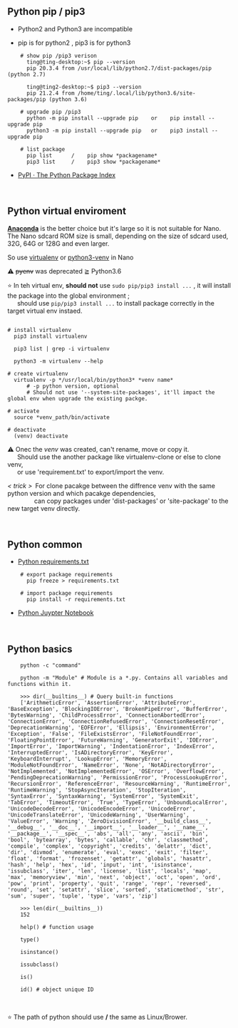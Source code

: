 ## Python pip / pip3

- Python2 and Python3 are incompatible

- pip is for python2 , pip3 is for python3

```shell
    # show pip /pip3 verison
      ting@ting-desktop:~$ pip --version
      pip 20.3.4 from /usr/local/lib/python2.7/dist-packages/pip (python 2.7)

      ting@ting2-desktop:~$ pip3 --version
      pip 21.2.4 from /home/ting/.local/lib/python3.6/site-packages/pip (python 3.6)

    # upgrade pip /pip3
      python -m pip install --upgrade pip    or    pip install --upgrade pip
      python3 -m pip install --upgrade pip   or    pip3 install --upgrade pip

    # list package
      pip list      /    pip show *packagename*
      pip3 list     /    pip3 show *packagename*
```

- [PyPI · The Python Package Index](https://pypi.org/)



</br>

## Python virtual enviroment

[**Anaconda**](https://www.anaconda.com/) is the better choice but it's large so it is not suitable for Nano. The Nano sdcard ROM size is small, depending on the size of sdcard used, 32G, 64G or 128G and even larger.

So use [virtualenv](https://pypi.org/project/virtualenv/) or [python3-venv](https://docs.python.org/3/tutorial/venv.html) in Nano


⚠️ ~~pyenv~~ was deprecated ≧ Python3.6

⭐ In teh virtual env, **should not** use `sudo pip/pip3 install ...` , it will install the package into the global environment ; </br>
&emsp;&nbsp;&nbsp;should use `pip/pip3 install ...` to install package correctly in the target virtual env instaed.

```shell

# install virtualenv
  pip3 install virtualenv

  pip3 list | grep -i virtualenv

  python3 -m virtualenv --help

# create virtualenv
  virtualenv -p */usr/local/bin/python3* *venv name*
      # -p python version, optional
      # Should not use '--system-site-packages', it'll impact the global env when upgrade the existing packge.

# activate
  source *venv_path/bin/activate

# deactivate
  (venv) deactivate
```


⚠️ Onec the *venv* was created, can't rename, move or copy it.</br>
&emsp;&nbsp;&nbsp;Should use the another package like virtualenv-clone or else to clone venv,</br>
&emsp;&nbsp;&nbsp;or use 'requirement.txt' to export/import the venv.

_< trick >_&ensp;For clone pacakge between the diffrence venv with the same python version and which pacakge dependencies,</br>
&emsp;&emsp;&emsp;&emsp;&nbsp;can copy packages under 'dist-packages' or 'site-package' to the new target venv directly.

</br>

## Python common

- [Python requirements.txt](https://www.google.com/search?q=python+requirements.txt&rlz=1C1GCEU_zh-TWTW892TW892&oq=python+requirement&aqs=chrome.0.0i512j69i57j0i512l8.7609j0j15&sourceid=chrome&ie=UTF-8)

```shell
    # export package requirements
      pip freeze > requirements.txt

    # import package requirements
      pip install -r requirements.txt
```

- [Python Juypter Notebook](https://jupyter.org/)


</br>

## Python basics

```shell
    python -c "command"

    python -m "Module" # Module is a *.py. Contains all variables and functions within it.

    >>> dir(__builtins__) # Query built-in functions
    ['ArithmeticError', 'AssertionError', 'AttributeError', 'BaseException', 'BlockingIOError', 'BrokenPipeError', 'BufferError', 'BytesWarning', 'ChildProcessError', 'ConnectionAbortedError', 'ConnectionError', 'ConnectionRefusedError', 'ConnectionResetError', 'DeprecationWarning', 'EOFError', 'Ellipsis', 'EnvironmentError', 'Exception', 'False', 'FileExistsError', 'FileNotFoundError', 'FloatingPointError', 'FutureWarning', 'GeneratorExit', 'IOError', 'ImportError', 'ImportWarning', 'IndentationError', 'IndexError', 'InterruptedError', 'IsADirectoryError', 'KeyError', 'KeyboardInterrupt', 'LookupError', 'MemoryError', 'ModuleNotFoundError', 'NameError', 'None', 'NotADirectoryError', 'NotImplemented', 'NotImplementedError', 'OSError', 'OverflowError', 'PendingDeprecationWarning', 'PermissionError', 'ProcessLookupError', 'RecursionError', 'ReferenceError', 'ResourceWarning', 'RuntimeError', 'RuntimeWarning', 'StopAsyncIteration', 'StopIteration', 'SyntaxError', 'SyntaxWarning', 'SystemError', 'SystemExit', 'TabError', 'TimeoutError', 'True', 'TypeError', 'UnboundLocalError', 'UnicodeDecodeError', 'UnicodeEncodeError', 'UnicodeError', 'UnicodeTranslateError', 'UnicodeWarning', 'UserWarning', 'ValueError', 'Warning', 'ZeroDivisionError', '__build_class__', '__debug__', '__doc__', '__import__', '__loader__', '__name__', '__package__', '__spec__', 'abs', 'all', 'any', 'ascii', 'bin', 'bool', 'bytearray', 'bytes', 'callable', 'chr', 'classmethod', 'compile', 'complex', 'copyright', 'credits', 'delattr', 'dict', 'dir', 'divmod', 'enumerate', 'eval', 'exec', 'exit', 'filter', 'float', 'format', 'frozenset', 'getattr', 'globals', 'hasattr', 'hash', 'help', 'hex', 'id', 'input', 'int', 'isinstance', 'issubclass', 'iter', 'len', 'license', 'list', 'locals', 'map', 'max', 'memoryview', 'min', 'next', 'object', 'oct', 'open', 'ord', 'pow', 'print', 'property', 'quit', 'range', 'repr', 'reversed', 'round', 'set', 'setattr', 'slice', 'sorted', 'staticmethod', 'str', 'sum', 'super', 'tuple', 'type', 'vars', 'zip']

    >>> len(dir(__builtins__))
    152

    help() # function usage

    type()

    isinstance()

    issubclass()

    is()

    id() # object unique ID
```

</br>

⭐ The path of python should use **/** the same as Linux/Brower.


